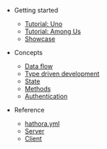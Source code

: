 - Getting started

  - [Tutorial: Uno](tutorial_uno.md)
  - [Tutorial: Among Us](tutorial_among_us.md)
  - [Showcase](showcase.md)

- Concepts

  - [Data flow](data-flow.md)
  - [Type driven development](type-driven-development.md)
  - [State](state.md)
  - [Methods](methods.md)
  - [Authentication](auth.md)

- Reference

  - [hathora.yml](hathora-yml.md)
  - [Server](server.md)
  - [Client](client.md)
